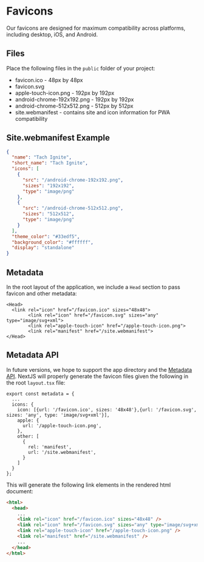 # Favicons

Our favicons are designed for maximum compatibility across platforms, including desktop, iOS, and Android.

## Files

Place the following files in the `public` folder of your project:

- favicon.ico - 48px by 48px
- favicon.svg
- apple-touch-icon.png - 192px by 192px
- android-chrome-192x192.png - 192px by 192px
- android-chrome-512x512.png - 512px by 512px
- site.webmanifest - contains site and icon information for PWA compatibility

## Site.webmanifest Example

```json
{
  "name": "Tach Ignite",
  "short_name": "Tach Ignite",
  "icons": [
    {
      "src": "/android-chrome-192x192.png",
      "sizes": "192x192",
      "type": "image/png"
    },
    {
      "src": "/android-chrome-512x512.png",
      "sizes": "512x512",
      "type": "image/png"
    }
  ],
  "theme_color": "#33edf5",
  "background_color": "#ffffff",
  "display": "standalone"
}
```

## Metadata

In the root layout of the application, we include a `Head` section to pass favicon and other metadata:

```tsx
<Head>
  <link rel="icon" href="/favicon.ico" sizes="48x48">
        <link rel="icon" href="/favicon.svg" sizes="any" type="image/svg+xml">
        <link rel="apple-touch-icon" href="/apple-touch-icon.png">
        <link rel="manifest" href="/site.webmanifest">
</Head>
```

## Metadata API

In future versions, we hope to support the app directory and the [Metadata API](https://nextjs.org/docs/app/api-reference/functions/generate-metadata#metadata-fields). NextJS will properly generate the favicon files given the following in the root `layout.tsx` file:

```tsx
export const metadata = {
  ...
  icons: {
    icon: [{url: '/favicon.ico', sizes: '48x48'},{url: '/favicon.svg', sizes: 'any', type: 'image/svg+xml'}],
    apple: {
      url: '/apple-touch-icon.png',
    },
    other: [
      {
        rel: 'manifest',
        url: '/site.webmanifest',
      }
    ]
  }
};
```

This will generate the following link elements in the rendered html document:

```html
<html>
  <head>
    ...
    <link rel="icon" href="/favicon.ico" sizes="48x48" />
    <link rel="icon" href="/favicon.svg" sizes="any" type="image/svg+xml" />
    <link rel="apple-touch-icon" href="/apple-touch-icon.png" />
    <link rel="manifest" href="/site.webmanifest" />
    ...
  </head>
</html>
```
